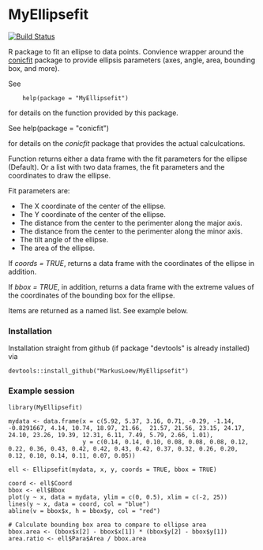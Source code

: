 # MyEllipsefit

[![Build Status](https://travis-ci.org/MarkusLoew/MyEllipsefit.svg?branch=master)](https://travis-ci.org/MarkusLoew/MyEllipsefit)

R package to fit an ellipse to data points. Convience wrapper around the [conicfit](https://cran.r-project.org/web/packages/conicfit/index.html) package to provide ellipsis parameters (axes, angle, area, bounding box, and more).

See 

        help(package = "MyEllipsefit") 

for details on the function provided by this package.

See 
        help(package = "conicfit")

for details on the *conicfit* package that provides the actual calculcations.

Function returns either a data frame with the fit parameters for the ellipse (Default). Or a list with two data frames, the fit parameters and the coordinates to draw the ellipse. 

Fit parameters are:
* The X coordinate of the center of the ellipse. 
* The Y coordinate of the center of the ellipse. 
* The distance from the center to the perimenter along the major axis. 
* The distance from the center to the perimenter along the minor axis. 
* The tilt angle of the ellipse. 
* The area of the ellipse. 

If *coords = TRUE*, returns a data frame with the coordinates of the ellipse in addition.

If *bbox = TRUE*, in addition, returns a data frame with the extreme values of the coordinates of the bounding box for the ellipse.

Items are returned as a named list. See example below.

### Installation

Installation straight from github (if package "devtools" is already installed) via

```{r}
devtools::install_github("MarkusLoew/MyEllipsefit")
```

### Example session
```{r}
library(MyEllipsefit)

mydata <- data.frame(x = c(5.92, 5.37, 3.16, 0.71, -0.29, -1.14, -0.8291667, 4.14, 10.74, 18.97, 21.66,  21.57, 21.56, 23.15, 24.17, 24.10, 23.26, 19.39, 12.31, 6.11, 7.49, 5.79, 2.66, 1.01),
                     y = c(0.14, 0.14, 0.10, 0.08, 0.08, 0.08, 0.12, 0.22, 0.36, 0.43, 0.42, 0.42, 0.43, 0.42, 0.37, 0.32, 0.26, 0.20, 0.12, 0.10, 0.14, 0.11, 0.07, 0.05))

ell <- Ellipsefit(mydata, x, y, coords = TRUE, bbox = TRUE)

coord <- ell$Coord
bbox <- ell$Bbox
plot(y ~ x, data = mydata, ylim = c(0, 0.5), xlim = c(-2, 25))
lines(y ~ x, data = coord, col = "blue")
abline(v = bbox$x, h = bbox$y, col = "red")

# Calculate bounding box area to compare to ellipse area
bbox.area <- (bbox$x[2] - bbox$x[1]) * (bbox$y[2] - bbox$y[1])
area.ratio <- ell$Para$Area / bbox.area

```
